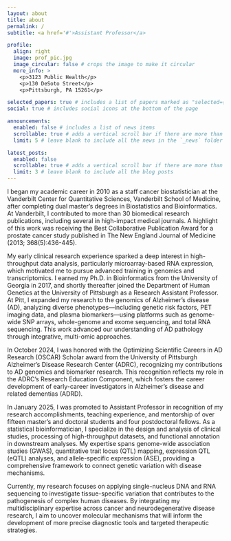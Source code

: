 ```yaml
---
layout: about
title: about
permalink: /
subtitle: <a href='#'>Assistant Professor</a>

profile:
  align: right
  image: prof_pic.jpg
  image_circular: false # crops the image to make it circular
  more_info: >
    <p>3123 Public Health</p>
    <p>130 DeSoto Street</p>
    <p>Pittsburgh, PA 15261</p>

selected_papers: true # includes a list of papers marked as "selected={true}"
social: true # includes social icons at the bottom of the page

announcements:
  enabled: false # includes a list of news items
  scrollable: true # adds a vertical scroll bar if there are more than 3 news items
  limit: 5 # leave blank to include all the news in the `_news` folder

latest_posts:
  enabled: false
  scrollable: true # adds a vertical scroll bar if there are more than 3 new posts items
  limit: 3 # leave blank to include all the blog posts
---
```


I began my academic career in 2010 as a staff cancer biostatistician at the Vanderbilt Center for Quantitative Sciences, Vanderbilt School of Medicine, after completing dual master’s degrees in Biostatistics and Bioinformatics. At Vanderbilt, I contributed to more than 30 biomedical research publications, including several in high-impact medical journals. A highlight of this work was receiving the Best Collaborative Publication Award for a prostate cancer study published in The New England Journal of Medicine (2013; 368(5):436-445).

My early clinical research experience sparked a deep interest in high-throughput data analysis, particularly microarray-based RNA expression, which motivated me to pursue advanced training in genomics and transcriptomics. I earned my Ph.D. in Bioinformatics from the University of Georgia in 2017, and shortly thereafter joined the Department of Human Genetics at the University of Pittsburgh as a Research Assistant Professor. At Pitt, I expanded my research to the genomics of Alzheimer’s disease (AD), analyzing diverse phenotypes—including genetic risk factors, PET imaging data, and plasma biomarkers—using platforms such as genome-wide SNP arrays, whole-genome and exome sequencing, and total RNA sequencing. This work advanced our understanding of AD pathology through integrative, multi-omic approaches.

In October 2024, I was honored with the Optimizing Scientific Careers in AD Research (OSCAR) Scholar award from the University of Pittsburgh Alzheimer’s Disease Research Center (ADRC), recognizing my contributions to AD genomics and biomarker research. This recognition reflects my role in the ADRC’s Research Education Component, which fosters the career development of early-career investigators in Alzheimer’s disease and related dementias (ADRD).

In January 2025, I was promoted to Assistant Professor in recognition of my research accomplishments, teaching experience, and mentorship of over fifteen master’s and doctoral students and four postdoctoral fellows. As a statistical bioinformatician, I specialize in the design and analysis of clinical studies, processing of high-throughput datasets, and functional annotation in downstream analyses. My expertise spans genome-wide association studies (GWAS), quantitative trait locus (QTL) mapping, expression QTL (eQTL) analyses, and allele-specific expression (ASE), providing a comprehensive framework to connect genetic variation with disease mechanisms.

Currently, my research focuses on applying single-nucleus DNA and RNA sequencing to investigate tissue-specific variation that contributes to the pathogenesis of complex human diseases. By integrating my multidisciplinary expertise across cancer and neurodegenerative disease research, I aim to uncover molecular mechanisms that will inform the development of more precise diagnostic tools and targeted therapeutic strategies.
